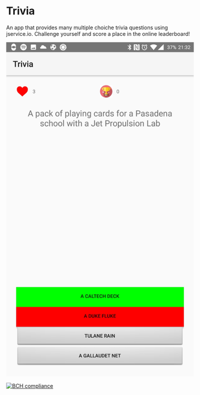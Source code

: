 # Trivia

An app that provides many multiple choiche trivia questions using jservice.io. Challenge yourself and score a place in the online leaderboard!

![Screenshot](/doc/screenshot.jpg?raw=true "Screenshot")

[![BCH compliance](https://bettercodehub.com/edge/badge/Kvtulder/Trivia?branch=master)](https://bettercodehub.com/)
